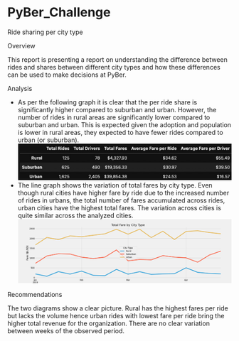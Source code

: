 # PyBer_Challenge
Ride sharing per city type

Overview

This report is presenting a report on understanding the difference between rides and shares between different city types and how these differences can be used to make decisions at PyBer.

Analysis

- As per the following graph it is clear that the per ride share is significantly higher compared to suburban and urban. However, the number of rides in rural areas are significantly lower compared to suburban and urban. This is expected given the adoption and population is lower in rural areas, they expected to have fewer rides compared to urban (or suburban).
![Summary](https://github.com/thilinimfdo/PyBer_Challenge/blob/main/summary.jpeg)
- The line graph shows the variation of total fares by city type. Even though rural cities have higher fare by ride due to the increased number of rides in urbans, the total number of fares accumulated across rides, urban cities have the highest total fares. The variation across cities is quite similar across the analyzed cities.
![Total Fare](https://github.com/thilinimfdo/PyBer_Challenge/blob/main/Challenge_fare_summary.png)

Recommendations 

The two diagrams show a clear picture. Rural has the highest fares per ride but lacks the volume hence urban rides with lowest fare per ride bring the higher total revenue for the organization. There are no clear variation between weeks of the observed period. 

